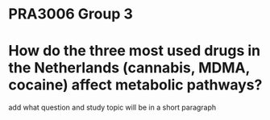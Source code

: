 # PRA3006 Group 3
# How do the three most used drugs in the Netherlands (cannabis, MDMA, cocaine) affect metabolic pathways?

add what question and study topic will be in a short paragraph
